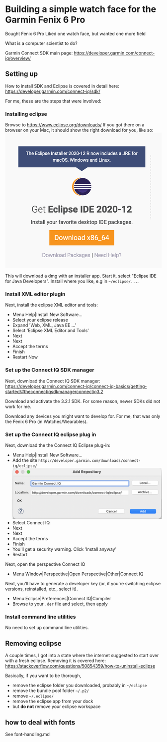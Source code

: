 # Building a simple watch face for the Garmin Fenix 6 Pro
Bought Fenix 6 Pro
Liked one watch face, but wanted one more field

What is a computer scientist to do?

Garmin Connect SDK main page: https://developer.garmin.com/connect-iq/overview/

## Setting up
How to install SDK and Eclipse is covered in detail here: https://developer.garmin.com/connect-iq/sdk/

For me, these are the steps that were involved:
### Installing eclipse
Browse to https://www.eclipse.org/downloads/
If you got there on a browser on your Mac, it should show the right download for you, like so:
![](images/eclipse-download.png)

This will download a dmg with an installer app. Start it, select "Eclipse IDE for Java Developers". Install where you like, e.g in `~/eclipse/...`.

### Install XML editor plugin
Next, install the eclipse XML editor and tools:
- Menu Help|Install New Software...
- Select your eclipse release
- Expand 'Web, XML, Java EE ...'
- Select 'Eclipse XML Editor and Tools'
- Next
- Next
- Accept the terms
- Finish
- Restart Now

### Set up the Connect IQ SDK manager
Next, download the Connect IQ SDK manager: https://developer.garmin.com/connect-iq/connect-iq-basics/getting-started/#theconnectiqsdkmanagerconnectiq3.2

Download and activate the 3.2.1 SDK. For some reason, newer SDKs did not work for me.

Download any devices you might want to develop for. For me, that was only the Fenix 6 Pro (in Watches/Wearables).


### Set up the Connect IQ eclipse plug in
Next, download the the Connect IQ Eclipse plug-in:
- Menu Help|Install New Software...
- Add the site `http://developer.garmin.com/downloads/connect-iq/eclipse/`
![](images/sdk-install.png)
- Select Connect IQ
- Next
- Next
- Accept the terms
- Finish
- You'll get a security warning. Click 'Install anyway'
- Restart

Next, open the perspective Connect IQ
* Menu Window|Perspective|Open Perspective|Other|Connect IQ

Next, you'll have to generate a developer key (or, if you're switching eclipse versions, reinstalled, etc., select it).
- Menu Eclipse|Preferences|Connect IQ|Compiler
- Browse to your `.der` file and select, then apply 


### Install command line utilities
No need to set up command line utilities.

## Removing eclipse
A couple times, I got into a state where the internet suggested to start over with a fresh eclipse. Removing it is covered here: https://stackoverflow.com/questions/50854359/how-to-uninstall-eclipse

Basically, if you want to be thorough,
- remove the eclipse folder you downloaded, probably in `~/eclipse`
- remove the bundle pool folder `~/.p2/`
- remove `~/.eclipse/`
- remove the eclipse app from your dock
- but **do not** remove your eclipse workspace

## how to deal with fonts
See font-handling.md